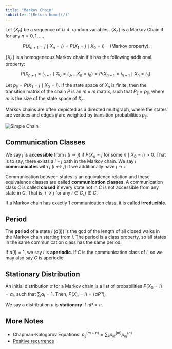 ```yaml
---
title: "Markov Chain"
subtitle: "[Return home](/)"
---
```


Let $\{X_{n}\}$ be a sequence of i.i.d. random variables.
$\{X_n\}$ is a Markov Chain if for any $n = 0,1,\ldots,$

$$P(X_{n+1} = j \mid X_{n} = i) = P(X_{1} = j \mid X_{0} = i)\quad \text{(Markov property)}.$$

$\{X_{n}\}$ is a homogeneous Markov chain if it has the following additional property:

$$P(X_{n+1} = i_{n+1} \mid X_{0} = i_{0},\ldots X_{n} = i_{n})
= P(X_{n+1} = i_{n+1} \mid X_{n} = i_{n}).$$

Let $p_{ij} = P(X_{1} = j \mid X_{0} = i)$.
If the state space of $X_{n}$ is finite,
then the transition matrix of the chain $P$
is an $m\times m$ matrix, such that $P_{ij} = p_{ij}$,
where $m$ is the size of the state space of $X_{n}$.

Markov chains are often depicted as a directed multigraph,
where the states are vertices and
edges $ij$ are weighted by transition probabilities $p_{ij}$.

![Simple Chain](/assets/simple_chain.svg)

## Communication Classes

We say $j$ is **accessible** from $i$ ($i\to j$)
if $P(X_{n} = j \text{ for some } n\mid X_{0} = i) > 0$.
That is to say, there exists a $i-j$ path in the Markov chain.
We say $i$ **communicates** with $j$ ($i\leftrightarrow j$) if we additionally have $j\to i$.

Communication between states is an equivalence relation
and these equivalence classes are called **communication classes**.
A communication class $C$ is called **closed**
if every state not in $C$ is not accessible from any state in $C$.
That is, $i\not\to j$ for any $i\in{C}, j\not\in{C}$.

If a Markov chain has exactly 1 communication class,
it is called **irreducible**.

## Period

The **period** of a state $i$ ($d(i)$) is the gcd of the length
of all closed walks in the Markov chain starting from $i$.
The period is a class property, so all states in
the same communication class has the same period.

If $d(i) = 1$, we say $i$ is **aperiodic**.
If $C$ is the communication class of $i$,
so we may also say $C$ is aperiodic.

## Stationary Distribution

An initial distribution $\alpha$ for a Markov chain
is a list of probabilities $P(X_0 = i) = \alpha_i$,
such that $\sum_{i} \alpha_i = 1$.
Then, $P(X_{n} = i) = (\alpha P^{n})_{i}$.

We say a distribution $\pi$ is **stationary** if $\pi P = \pi$.

## More Notes

- Chapman-Kologorov Equations: $p_{ij}^{(m+n)} = \sum_{k} p_{ik}^{(m)}p_{kj}^{(n)}$
- [Positive recurrence](/content/math303/positive_recurrence.html)
